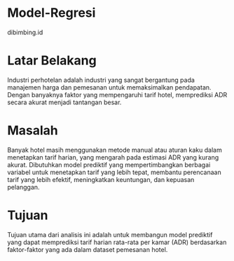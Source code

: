# Model-Regresi
dibimbing.id
# Latar Belakang
Industri perhotelan adalah industri yang sangat bergantung pada manajemen harga dan pemesanan untuk memaksimalkan pendapatan. Dengan banyaknya faktor yang mempengaruhi tarif hotel, memprediksi ADR secara akurat menjadi tantangan besar.

# Masalah
Banyak hotel masih menggunakan metode manual atau aturan kaku dalam menetapkan tarif harian, yang mengarah pada estimasi ADR yang kurang akurat. Dibutuhkan model prediktif yang mempertimbangkan berbagai variabel untuk menetapkan tarif yang lebih tepat, membantu perencanaan tarif yang lebih efektif, meningkatkan keuntungan, dan kepuasan pelanggan.

# Tujuan
Tujuan utama dari analisis ini adalah untuk membangun model prediktif yang dapat memprediksi tarif harian rata-rata per kamar (ADR) berdasarkan faktor-faktor yang ada dalam dataset pemesanan hotel.
